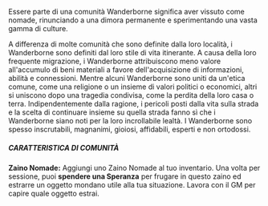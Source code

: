 Essere parte di una comunità Wanderborne significa aver vissuto come nomade, rinunciando a una dimora permanente e sperimentando una vasta gamma di culture. 

A differenza di molte comunità che sono definite dalla loro località, i Wanderborne sono definiti dal loro stile di vita itinerante. A causa della loro frequente migrazione, i Wanderborne attribuiscono meno valore all'accumulo di beni materiali a favore dell'acquisizione di informazioni, abilità e connessioni. Mentre alcuni Wanderborne sono uniti da un'etica comune, come una religione o un insieme di valori politici o economici, altri si uniscono dopo una tragedia condivisa, come la perdita della loro casa o terra. Indipendentemente dalla ragione, i pericoli posti dalla vita sulla strada e la scelta di continuare insieme su quella strada fanno sì che i Wanderborne siano noti per la loro incrollabile lealtà. I Wanderborne sono spesso inscrutabili, magnanimi, gioiosi, affidabili, esperti e non ortodossi.

##### CARATTERISTICA DI COMUNITÀ
**Zaino Nomade:** Aggiungi uno Zaino Nomade al tuo inventario. Una volta per sessione, puoi **spendere una Speranza** per frugare in questo zaino ed estrarre un oggetto mondano utile alla tua situazione. Lavora con il GM per capire quale oggetto estrai.